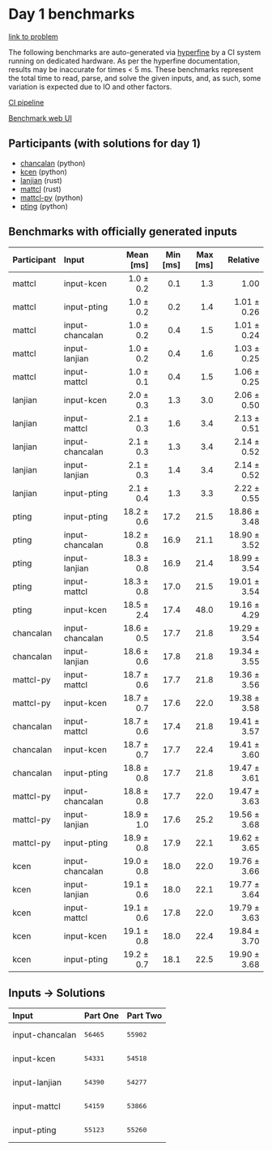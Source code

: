 # Day 1 benchmarks

[link to problem](https://adventofcode.com/2023/day/1)

The following benchmarks are auto-generated via
[hyperfine](https://github.com/sharkdp/hyperfine) by a CI system running on
dedicated hardware. As per the hyperfine documentation, results may be
inaccurate for times < 5 ms. These benchmarks represent the total time to read,
parse, and solve the given inputs, and, as such, some variation is expected due
to IO and other factors.

[CI pipeline](http://ci.papercode.net:8080/teams/main/pipelines/aoc2023)

[Benchmark web UI](https://aoc.ancalagon.black)


## Participants (with solutions for day 1)

- [chancalan](https://github.com/chancalan/aoc2023) (python)
- [kcen](https://github.com/kcen/aoc2023) (python)
- [lanjian](https://github.com/lanjian/aoc-2023) (rust)
- [mattcl](https://github.com/mattcl/aoc2023) (rust)
- [mattcl-py](https://github.com/mattcl/aoc2023-py) (python)
- [pting](https://github.com/pting/aoc2023) (python)


## Benchmarks with officially generated inputs

| Participant | Input | Mean [ms] | Min [ms] | Max [ms] | Relative |
|:---|:---|---:|---:|---:|---:|
| mattcl | input-kcen | 1.0 ± 0.2 | 0.1 | 1.3 | 1.00 |
| mattcl | input-pting | 1.0 ± 0.2 | 0.2 | 1.4 | 1.01 ± 0.26 |
| mattcl | input-chancalan | 1.0 ± 0.2 | 0.4 | 1.5 | 1.01 ± 0.24 |
| mattcl | input-lanjian | 1.0 ± 0.2 | 0.4 | 1.6 | 1.03 ± 0.25 |
| mattcl | input-mattcl | 1.0 ± 0.1 | 0.4 | 1.5 | 1.06 ± 0.25 |
| lanjian | input-kcen | 2.0 ± 0.3 | 1.3 | 3.0 | 2.06 ± 0.50 |
| lanjian | input-mattcl | 2.1 ± 0.3 | 1.6 | 3.4 | 2.13 ± 0.51 |
| lanjian | input-chancalan | 2.1 ± 0.3 | 1.3 | 3.4 | 2.14 ± 0.52 |
| lanjian | input-lanjian | 2.1 ± 0.3 | 1.4 | 3.4 | 2.14 ± 0.52 |
| lanjian | input-pting | 2.1 ± 0.4 | 1.3 | 3.3 | 2.22 ± 0.55 |
| pting | input-pting | 18.2 ± 0.6 | 17.2 | 21.5 | 18.86 ± 3.48 |
| pting | input-chancalan | 18.2 ± 0.8 | 16.9 | 21.1 | 18.90 ± 3.52 |
| pting | input-lanjian | 18.3 ± 0.8 | 16.9 | 21.4 | 18.99 ± 3.54 |
| pting | input-mattcl | 18.3 ± 0.8 | 17.0 | 21.5 | 19.01 ± 3.54 |
| pting | input-kcen | 18.5 ± 2.4 | 17.4 | 48.0 | 19.16 ± 4.29 |
| chancalan | input-chancalan | 18.6 ± 0.5 | 17.7 | 21.8 | 19.29 ± 3.54 |
| chancalan | input-lanjian | 18.6 ± 0.6 | 17.8 | 21.8 | 19.34 ± 3.55 |
| mattcl-py | input-mattcl | 18.7 ± 0.6 | 17.7 | 21.8 | 19.36 ± 3.56 |
| mattcl-py | input-kcen | 18.7 ± 0.7 | 17.6 | 22.0 | 19.38 ± 3.58 |
| chancalan | input-mattcl | 18.7 ± 0.6 | 17.4 | 21.8 | 19.41 ± 3.57 |
| chancalan | input-kcen | 18.7 ± 0.7 | 17.7 | 22.4 | 19.41 ± 3.60 |
| chancalan | input-pting | 18.8 ± 0.8 | 17.7 | 21.8 | 19.47 ± 3.61 |
| mattcl-py | input-chancalan | 18.8 ± 0.8 | 17.7 | 22.0 | 19.47 ± 3.63 |
| mattcl-py | input-lanjian | 18.9 ± 1.0 | 17.6 | 25.2 | 19.56 ± 3.68 |
| mattcl-py | input-pting | 18.9 ± 0.8 | 17.9 | 22.1 | 19.62 ± 3.65 |
| kcen | input-chancalan | 19.0 ± 0.8 | 18.0 | 22.0 | 19.76 ± 3.66 |
| kcen | input-lanjian | 19.1 ± 0.6 | 18.0 | 22.1 | 19.77 ± 3.64 |
| kcen | input-mattcl | 19.1 ± 0.6 | 17.8 | 22.0 | 19.79 ± 3.63 |
| kcen | input-kcen | 19.1 ± 0.8 | 18.0 | 22.4 | 19.84 ± 3.70 |
| kcen | input-pting | 19.2 ± 0.7 | 18.1 | 22.5 | 19.90 ± 3.68 |


## Inputs -> Solutions

| Input | Part One | Part Two |
|:---|:---|:---|
|input-chancalan|<pre>56465</pre>|<pre>55902</pre>|
|input-kcen|<pre>54331</pre>|<pre>54518</pre>|
|input-lanjian|<pre>54390</pre>|<pre>54277</pre>|
|input-mattcl|<pre>54159</pre>|<pre>53866</pre>|
|input-pting|<pre>55123</pre>|<pre>55260</pre>|